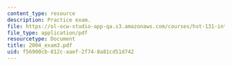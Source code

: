 ```yaml
---
content_type: resource
description: Practice exam.
file: https://ol-ocw-studio-app-qa.s3.amazonaws.com/courses/hst-131-introduction-to-neuroscience-fall-2005/f56900cb812caaef2f748a81cd51d742_2004_exam3.pdf
file_type: application/pdf
resourcetype: Document
title: 2004_exam3.pdf
uid: f56900cb-812c-aaef-2f74-8a81cd51d742
---
```

